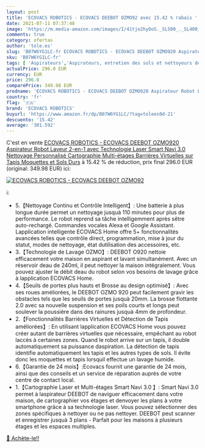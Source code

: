 ```yaml
---
layout: post
title: 'ECOVACS ROBOTICS - ECOVACS DEEBOT OZMO92 avec 15.42 % rabais '
date: 2021-07-11 07:37:48
image: 'https://m.media-amazon.com/images/I/41tjo2hyOoS._SL500_._SL400_.jpg'
comments: true
category: ofertas
author: 'tole.es'
slug: 'B07W6YG1LC-fr ECOVACS ROBOTICS - ECOVACS DEEBOT OZMO920 Aspirateur Robot...'
sku: 'B07W6YG1LC-fr'
tags: [ 'Aspirateurs','Aspirateurs, entretien des sols et nettoyeurs de vitres','Cuisine et Maison','Robots aspirateurs','ecovacs robotics', ]
actualPrice: 296.0 EUR
currency: EUR
price: 296.0
comparePrice: 349.98 EUR
prodname: 'ECOVACS ROBOTICS - ECOVACS DEEBOT OZMO920 Aspirateur Robot Laveur  2-en-1 avec Technologie Laser Smart Navi 3.0  Nettoyage Personnalisé  Cartographie Multi-étages  Barrières Virtuelles  sur Tapis  Moquettes et Sols Durs'
country: 'fr'
flag: '🇫🇷'
brand: 'ECOVACS ROBOTICS'
buyurl: 'https://www.amazon.fr/dp/B07W6YG1LC/?tag=tolees0d-21'
descuento: '15.42'
average: '301.592'
---
```


C'est en vente [ECOVACS ROBOTICS - ECOVACS DEEBOT OZMO920 Aspirateur Robot Laveur  2-en-1 avec Technologie Laser Smart Navi 3.0  Nettoyage Personnalisé  Cartographie Multi-étages  Barrières Virtuelles  sur Tapis  Moquettes et Sols Durs](https://www.amazon.fr/dp/B07W6YG1LC/?tag=tolees0d-21)  à  15.42 % de réduction, prix final  296.0 EUR (original: 349.98 EUR) ici:

[![ECOVACS ROBOTICS - ECOVACS DEEBOT OZMO92](https://m.media-amazon.com/images/I/41tjo2hyOoS._SL500_._SL400_.jpg)](https://www.amazon.fr/dp/B07W6YG1LC/?tag=tolees0d-21)

ℹ️:

- 5.【Nettoyage Continu et Contrôle Intelligent】: Une batterie à plus longue durée permet un nettoyage jusquà 110 minutes pour plus de performance. Le robot reprend sa tâche intelligemment après sêtre auto-rechargé. Commandes vocales Alexa et Google Assistant. Lapplication intelligente ECOVACS Home offre 5+ fonctionnalités avancées telles que contrôle direct, programmation, mise à jour du statut, modes de nettoyage, état dutilisation des accessoires, etc.
- 3.【Technologie de Lavage OZMO】: DEEBOT O920 nettoie efficacement votre maison en aspirant et lavant simultanément. Avec un réservoir deau de 240ml, il peut nettoyer la maison intégralement. Vous pouvez ajuster le débit deau du robot selon vos besoins de lavage grâce à lapplication ECOVACS Home.
- 4.【Seuils de portes plus hauts et Brosse au design optimisé】: Avec ses roues améliorées, le DEEBOT OZMO 920 peut facilement gravir les obstacles tels que les seuils de portes jusquà 20mm. La brosse flottante 2.0 avec sa nouvelle suspension et ses poils courts et longs peut soulever la poussière dans des rainures jusquà 4mm de profondeur.
- 2.【Fonctionnalités Barrières Virtuelles et Détection de Tapis améliorées】: En utilisant lapplication ECOVACS Home vous pouvez créer autant de barrières virtuelles que nécessaire, empêchant au robot laccès à certaines zones. Quand le robot arrive sur un tapis, il double automatiquement sa puissance daspiration. La détection de tapis identifie automatiquement les tapis et les autres types de sols. Il évite donc les moquettes et tapis lorsquil effectue un lavage humide.
- 6.【Garantie de 24 mois】:Ecovacs fournit une garantie de 24 mois, ainsi que des conseils et un service de réparation auprès de votre centre de contact local.
- 1.【Cartographie Laser et Multi-étages Smart Navi 3.0 】: Smart Navi 3.0 permet à laspirateur DEEBOT de naviguer efficacement dans votre maison, de cartographier vos étages et denvoyer les plans à votre smartphone grâce à sa technologie laser. Vous pouvez sélectionner des zones spécifiques à nettoyer ou ne pas nettoyer. DEEBOT peut scanner et enregistrer jusquà 3 plans - Parfait pour les maisons à plusieurs étages et les espaces multiples.

[🛒 Achète-le!!](https://www.amazon.fr/dp/B07W6YG1LC/?tag=tolees0d-21)
